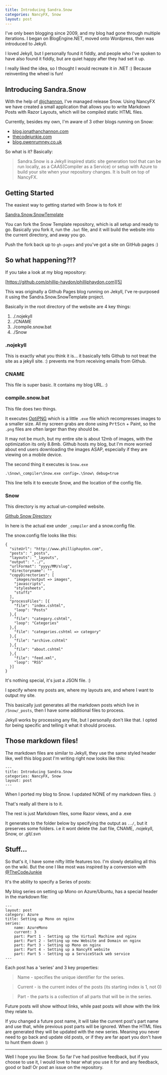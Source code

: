 ```yaml
---
title: Introducing Sandra.Snow
categories: NancyFX, Snow
layout: post
---
```


I've only been blogging since 2009, and my blog had gone through multiple iterations. I began on BlogEngine.NET, moved onto Wordpress, then was introduced to Jekyll. 

I loved Jekyll, but I personally found it fiddly, and people who I've spoken to have also found it fiddly, but are quiet happy after they had set it up.

I really liked the idea, so I thought I would recreate it in .NET :) Because reinventing the wheel is fun!

## Introducing Sandra.Snow

With the help of [@jchannon][0], I've managed release Snow. Using NancyFX we have created a small application that allows you to write Markdown Posts with Razor Layouts, which will be compiled static HTML files.

Currently, besides my own, I'm aware of 3 other blogs running on Snow:

 - [blog.jonathanchannon.com][1]
 - [thecodejunkie.com][2]
 - [blog.owenrumney.co.uk][3]

So what is it? Basically:

> Sandra.Snow is a Jekyll inspired static site generation tool that can be run locally, as a CAAS(Compiler as a Service) or setup with Azure to build your site when your repository changes. It is built on top of NancyFX.

<!--excerpt-->

## Getting Started

The easiest way to getting started with Snow is to fork it!

[Sandra.Snow.SnowTemplate][4]

You can fork the Snow Template repository, which is all setup and ready to go. Basically you fork it, run the `.bat` file, and it will build the website into the current directory, and away you go.

Push the fork back up to `gh-pages` and you've got a site on GitHub pages :)

## So what happening?!?

If you take a look at my blog repository: 

[https://github.com/phillip-haydon/philliphaydon.com][5]

This was originally a Github Pages blog running on Jekyll, I've re-purposed it using the Sandra.Snow.SnowTemplate project.

Basically in the root directory of the website are 4 key things:

  1. ./.nojekyll
  2. ./CNAME
  3. ./compile.snow.bat
  4. ./Snow

### .nojekyll

This is exactly what you think it is... it basically tells Github to not treat the site as a jekyll site. :) prevents me from receiving emails from Github.

### CNAME

This file is super basic. It contains my blog URL. :)

### compile.snow.bat

This file does two things. 

It executes [OptiPNG][6] which is a little `.exe` file which recompresses images to a smaller size. All my screen grabs are done using <kbd>PrtScn</kbd> + Paint, so the `.png` files are often larger than they should be. 

It may not be much, but my entire site is about 12mb of images, with the optimization its only 8.8mb. Github hosts my blog, but I'm more worried about end users downloading the images ASAP, especially if they are viewing on a mobile device.

The second thing it executes is `Snow.exe`

`.\Snow\_compiler\Snow.exe config=.\Snow\ debug=true`

This line tells it to execute Snow, and the location of the config file. 

### Snow

This directory is my actual un-compiled website. 

[Github Snow Directory][7]

In here is the actual exe under `_compiler` and a snow.config file.

The snow.config file looks like this:

	{
	  "siteUrl": "http://www.philliphaydon.com",
	  "posts": "_posts",
	  "layouts": "_layouts",
	  "output": "../",
	  "urlFormat": "yyyy/MM/slug",
	  "directoryname": "",
	  "copyDirectories": [
	    "images/output => images",
	    "javascripts",
	    "stylesheets",
	    "stuffz"
	  ],
	  "processFiles": [{
	    "file": "index.cshtml",
	    "loop": "Posts"
	  },{
	    "file": "category.cshtml",
	    "loop": "Categories"
	  },{
	    "file": "categories.cshtml => category"
	  },{
	    "file": "archive.cshtml"
	  },{
	    "file": "about.cshtml"
	  },{
	    "file": "feed.xml",
	    "loop": "RSS"
	  }]
	}

It's nothing special, it's just a JSON file. :)

I specify where my posts are, where my layouts are, and where I want to output my site.

This basically just generates all the markdown posts which live in `/Snow/_posts`, then I have some additional files to process.

Jekyll works by processing any file, but I personally don't like that. I opted for being specific and telling it what it should process. 

## Those markdown files!

The markdown files are similar to Jekyll, they use the same styled header like, well this blog post I'm writing right now looks like this:

	---
	title: Introducing Sandra.Snow
	categories: NancyFX, Snow
	layout: post
	---

When I ported my blog to Snow. I updated NONE of my markdown files. :) 

That's really all there is to it. 

The rest is just Markdown files, some Razor views, and a .exe

It generates to the folder below by specifying the output as `../`, but it preserves some folders. i.e it wont delete the .bat file, CNAME, .nojekyll, Snow, or .git/.svn

## Stuff...

So that's it, I have some nifty little features too. I'm slowly detailing all this on the wiki. But the one I like most was inspired by a conversion with [@TheCodeJunkie][8]

It's the ability to specify a Series of posts:

My blog series on setting up Mono on Azure/Ubuntu, has a special header in the markdown file:

	---
	layout: post
	category: Azure
	title: Setting up Mono on nginx
	series:
		name: AzureMono
		current: 3
		part: Part 1 - Setting up the Virtual Machine and nginx
		part: Part 2 - Setting up new Website and Domain on nginx
		part: Part 3 - Setting up Mono on nginx
		part: Part 4 - Setting up a NancyFX website
		part: Part 5 - Setting up a ServiceStack web service
	---

Each post has a 'series' and 3 key properties:

> Name - specifies the unique identifier for the series.

> Current - is the current index of the posts (its starting index is 1, not 0)

> Part - the parts is a collection of all parts that will be in the series.

Future posts will show without links, while past posts will show with the link they relate to.

If you changed a future post name, it will take the current post's part name and use that, while previous post parts will be ignored. When the HTML files are generated they will be updated with the new series. Meaning you never need to go back and update old posts, or if they are far apart you don't have to hunt them down :)

-----

Well I hope you like Snow. So far I've had positive feedback, but if you choose to use it, I would love to hear what you use it for and any feedback, good or bad! Or post an issue on the repository.

  [0]: https://twitter.com/jchannon
  [1]: http://blog.jonathanchannon.com
  [2]: http://thecodejunkie.com/
  [3]: http://blog.owenrumney.co.uk/
  [4]: https://github.com/Sandra/Sandra.Snow.SnowTemplate
  [5]: https://github.com/phillip-haydon/philliphaydon.com
  [6]: http://optipng.sourceforge.net
  [7]: https://github.com/phillip-haydon/philliphaydon.com/tree/gh-pages/Snow
  [8]: https://twitter.com/thecodejunkie

